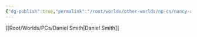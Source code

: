 ```yaml
---
{"dg-publish":true,"permalink":"/root/worlds/other-worlds/np-cs/nancy-ann-smith/","tags":["Misfits"]}
---
```


[[Root/Worlds/PCs/Daniel Smith\|Daniel Smith]]